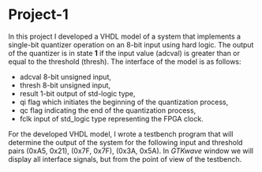 # Project-1
In this project I developed a VHDL model of a system that implements a single-bit quantizer operation on an 8-bit input using hard logic. The output of the quantizer is in state **1** if the input value (adcval) is greater than or equal to the threshold (thresh). The interface of the model is as follows:
* adcval 8-bit unsigned input,
* thresh 8-bit unsigned input,
* result 1-bit output of std-logic type,
* qi flag which initiates the beginning of the quantization process,
* qc flag indicating the end of the quantization process,
* fclk input of std_logic type representing the FPGA clock.

For the developed VHDL model, I wrote a testbench program that will determine the output of the system for the following input and threshold pairs (0xA5, 0x21), (0x7F, 0x7F), (0x3A, 0x5A). In *GTKwave* window we will display all interface signals, but from the point of view of the testbench.
